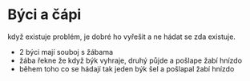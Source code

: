 # Býci a čápi

když existuje problém, je dobré ho vyřešit a ne hádat se zda existuje.

- 2 býci mají souboj s žábama
- žába řekne že když býk vyhraje, druhý půjde a pošlape žabí hnízdo
- během toho co se hádají tak jeden býk šel a pošlapal žabí hnízdo
